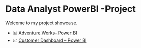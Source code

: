 # Data Analyst  PowerBI -Project

Welcome to my project showcase.

- 📊 [ Adventure Works– Power BI](https://github.com/stars/logambigaik/lists/dataanalysis#:~:text=logambigaik%20/%20Adventureworks%2DSales%2DAnalysis%2Dusing%2DPower%2DBI)
- 📈 [Customer Dashboard – Power BI](https://github.com/stars/logambigaik/lists/dataanalysis#:~:text=logambigaik%20/%20Sales%2DDashboard%2Dusing%2DPowerBI)
